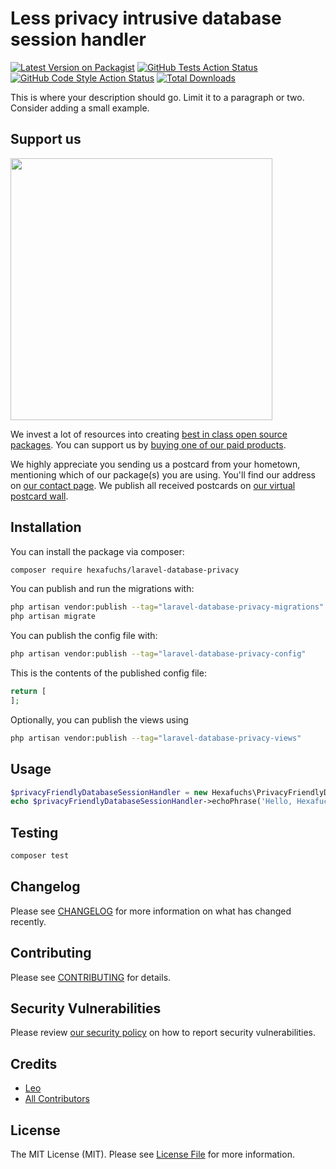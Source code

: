# Less privacy intrusive database session handler

[![Latest Version on Packagist](https://img.shields.io/packagist/v/hexafuchs/laravel-database-privacy.svg?style=flat-square)](https://packagist.org/packages/hexafuchs/laravel-database-privacy)
[![GitHub Tests Action Status](https://img.shields.io/github/actions/workflow/status/hexafuchs/laravel-database-privacy/run-tests.yml?branch=main&label=tests&style=flat-square)](https://github.com/hexafuchs/laravel-database-privacy/actions?query=workflow%3Arun-tests+branch%3Amain)
[![GitHub Code Style Action Status](https://img.shields.io/github/actions/workflow/status/hexafuchs/laravel-database-privacy/fix-php-code-style-issues.yml?branch=main&label=code%20style&style=flat-square)](https://github.com/hexafuchs/laravel-database-privacy/actions?query=workflow%3A"Fix+PHP+code+style+issues"+branch%3Amain)
[![Total Downloads](https://img.shields.io/packagist/dt/hexafuchs/laravel-database-privacy.svg?style=flat-square)](https://packagist.org/packages/hexafuchs/laravel-database-privacy)

This is where your description should go. Limit it to a paragraph or two. Consider adding a small example.

## Support us

[<img src="https://github-ads.s3.eu-central-1.amazonaws.com/laravel-database-privacy.jpg?t=1" width="419px" />](https://spatie.be/github-ad-click/laravel-database-privacy)

We invest a lot of resources into creating [best in class open source packages](https://spatie.be/open-source). You can support us by [buying one of our paid products](https://spatie.be/open-source/support-us).

We highly appreciate you sending us a postcard from your hometown, mentioning which of our package(s) you are using. You'll find our address on [our contact page](https://spatie.be/about-us). We publish all received postcards on [our virtual postcard wall](https://spatie.be/open-source/postcards).

## Installation

You can install the package via composer:

```bash
composer require hexafuchs/laravel-database-privacy
```

You can publish and run the migrations with:

```bash
php artisan vendor:publish --tag="laravel-database-privacy-migrations"
php artisan migrate
```

You can publish the config file with:

```bash
php artisan vendor:publish --tag="laravel-database-privacy-config"
```

This is the contents of the published config file:

```php
return [
];
```

Optionally, you can publish the views using

```bash
php artisan vendor:publish --tag="laravel-database-privacy-views"
```

## Usage

```php
$privacyFriendlyDatabaseSessionHandler = new Hexafuchs\PrivacyFriendlyDatabaseSessionHandler();
echo $privacyFriendlyDatabaseSessionHandler->echoPhrase('Hello, Hexafuchs!');
```

## Testing

```bash
composer test
```

## Changelog

Please see [CHANGELOG](CHANGELOG.md) for more information on what has changed recently.

## Contributing

Please see [CONTRIBUTING](CONTRIBUTING.md) for details.

## Security Vulnerabilities

Please review [our security policy](../../security/policy) on how to report security vulnerabilities.

## Credits

- [Leo](https://github.com/EinfachLeo)
- [All Contributors](../../contributors)

## License

The MIT License (MIT). Please see [License File](LICENSE.md) for more information.
